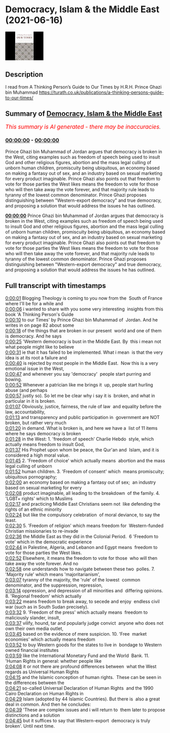 # Democracy, Islam & the Middle East (2021-06-16)

![alt Democracy, Islam & the Middle East](gMSH8tlXhs0.jpg "Democracy, Islam & the Middle East")

## Description

I read from A Thinking Person’s Guide to Our Times by H.R.H. Prince Ghazi bin Muhammad https://turath.co.uk/publications/a-thinking-persons-guide-to-our-times/

## Summary of [Democracy, Islam & the Middle East](https://www.youtube.com/watch?v=gMSH8tlXhs0)


*<span style="color:red; font-size:125%">This summary is AI generated - there may be inaccuracies</span>. [](/)*

### [00:00:00](https://www.youtube.com/watch?v=gMSH8tlXhs0&t=0) - [00:00:00](https://www.youtube.com/watch?v=gMSH8tlXhs0&t=0)

Prince Ghazi bin Muhammad of Jordan argues that democracy is broken in the West, citing examples such as freedom of speech being used to insult God and other religious figures, abortion and the mass legal culling of unborn human children, promiscuity being ubiquitous, an economy based on making a fantasy out of sex, and an industry based on sexual marketing for every product imaginable. Prince Ghazi also points out that freedom to vote for those parties the West likes means the freedom to vote for those who will then take away the vote forever, and that majority rule leads to tyranny of the lowest common denominator. Prince Ghazi proposes distinguishing between "Western-export democracy" and true democracy, and proposing a solution that would address the issues he has outlined.

**[00:00:00](https://www.youtube.com/watch?v=gMSH8tlXhs0&t=0)** Prince Ghazi bin Muhammad of Jordan argues that democracy is broken in the West, citing examples such as freedom of speech being used to insult God and other religious figures, abortion and the mass legal culling of unborn human children, promiscuity being ubiquitous, an economy based on making a fantasy out of sex, and an industry based on sexual marketing for every product imaginable. Prince Ghazi also points out that freedom to vote for those parties the West likes means the freedom to vote for those who will then take away the vote forever, and that majority rule leads to tyranny of the lowest common denominator. Prince Ghazi proposes distinguishing between "Western-export democracy" and true democracy, and proposing a solution that would address the issues he has outlined.

## Full transcript with timestamps

[0:00:01](https://youtu.be/gMSH8tlXhs0?t=1) Blogging Theology is coming to you now from the 
South of France where I'll be for a while and    
[0:00:06](https://youtu.be/gMSH8tlXhs0?t=6) i wanted to share with you some very interesting 
insights from this book 'A Thinking Person's Guide    
[0:00:10](https://youtu.be/gMSH8tlXhs0?t=10) to our Times' by Prince Ghazi bin Muhammad of 
Jordan. And he writes in on page 82 about some    
[0:00:18](https://youtu.be/gMSH8tlXhs0?t=18) of the things that are broken in our present 
world and one of them is democracy. And he says    
[0:00:25](https://youtu.be/gMSH8tlXhs0?t=25) 'Western democracy is bust in the Middle East. By 
this i mean not what people might like to believe    
[0:00:31](https://youtu.be/gMSH8tlXhs0?t=31) ie that it has failed to be implemented. What i mean 
is that the very idea is at its root a failure and    
[0:00:40](https://youtu.be/gMSH8tlXhs0?t=40) is rejected by most people in the Middle East. 
Now this is a very emotional issue in the West,    
[0:00:47](https://youtu.be/gMSH8tlXhs0?t=47) and whenever you say 'democracy' 
people start purring and bowing.    
[0:00:52](https://youtu.be/gMSH8tlXhs0?t=52) Whenever a patrician like me brings it 
up, people start hurling abuse (and perhaps    
[0:00:57](https://youtu.be/gMSH8tlXhs0?t=57) justly so). So let me be clear why i say it is 
broken, and what in particular in it is broken.    
[0:01:07](https://youtu.be/gMSH8tlXhs0?t=67) Obviously, justice, fairness, the rule of law 
and equality before the law, accountability,    
[0:01:13](https://youtu.be/gMSH8tlXhs0?t=73) and transparency and public participation in 
government are NOT broken, but rather very much    
[0:01:20](https://youtu.be/gMSH8tlXhs0?t=80) in demand. What is broken is, and here we have a 
list of 11 items where he says democracy is broken    
[0:01:28](https://youtu.be/gMSH8tlXhs0?t=88) in the West: 1. 'freedom of speech' Charlie Hebdo 
style, which actually means freedom to insult God,    
[0:01:37](https://youtu.be/gMSH8tlXhs0?t=97) His Prophet upon whom be peace, the Qur'an and 
Islam, and it is considered a high moral value.    
[0:01:45](https://youtu.be/gMSH8tlXhs0?t=105) 2. 'Freedom of choice' which actually means 
abortion and the mass legal culling of unborn    
[0:01:52](https://youtu.be/gMSH8tlXhs0?t=112) human children. 3. 'Freedom of consent' which 
means promiscuity; ubiquitous pornography;    
[0:02:00](https://youtu.be/gMSH8tlXhs0?t=120) an economy based on making a fantasy out of sex; 
an industry based on sexual marketing for every    
[0:02:08](https://youtu.be/gMSH8tlXhs0?t=128) product imaginable, all leading to the breakdown 
of the family. 4. 'LGBT+ rights' which to Muslims    
[0:02:17](https://youtu.be/gMSH8tlXhs0?t=137) and practicing Middle East Christians seem not 
like defending the rights of an ethnic minority    
[0:02:24](https://youtu.be/gMSH8tlXhs0?t=144) but like the compulsory celebration 
of moral deviance, to say the least.    
[0:02:30](https://youtu.be/gMSH8tlXhs0?t=150) 5. 'Freedom of religion' which means freedom for 
Western-funded Christian missionaries to re-invade    
[0:02:36](https://youtu.be/gMSH8tlXhs0?t=156) the Middle East as they did in the Colonial Period. 
6 'Freedom to vote' which in the democratic experience    
[0:02:44](https://youtu.be/gMSH8tlXhs0?t=164) in Palestine, Algeria, and Lebanon and Egypt means 
freedom to vote for those parties the West likes.    
[0:02:52](https://youtu.be/gMSH8tlXhs0?t=172) Elsewhere, it means the freedom to vote for those 
who will then take away the vote forever. And no    
[0:02:58](https://youtu.be/gMSH8tlXhs0?t=178) one understands how to navigate between these two 
polles. 7. 'Majority rule' which means 'majoritarianism',    
[0:03:07](https://youtu.be/gMSH8tlXhs0?t=187) tyranny of the majority, the 'rule' of the lowest 
common denominator, and the suppression, repression,    
[0:03:14](https://youtu.be/gMSH8tlXhs0?t=194) oppression, and depression of all minorities and 
differing opinions. 8. 'Regional freedom' which actually    
[0:03:22](https://youtu.be/gMSH8tlXhs0?t=202) means freedom to break away, to secede and enjoy 
endless civil war (such as in South Sudan precisely).    
[0:03:32](https://youtu.be/gMSH8tlXhs0?t=212) 9. 'Freedom of the press' which actually means 
freedom to maliciously slander, insult,    
[0:03:37](https://youtu.be/gMSH8tlXhs0?t=217) vilify, hound, tar and popularly judge convict 
anyone who does not own their own media outlet,    
[0:03:45](https://youtu.be/gMSH8tlXhs0?t=225) based on the evidence of mere suspicion. 10. 'Free 
market economies' which actually means freedom    
[0:03:52](https://youtu.be/gMSH8tlXhs0?t=232) to buy Western goods for the states to live in 
bondage to Western owned financial institutes    
[0:03:59](https://youtu.be/gMSH8tlXhs0?t=239) like the International Monetary Fund and the World 
Bank. 11. 'Human Rights in general: whether people like    
[0:04:08](https://youtu.be/gMSH8tlXhs0?t=248) it or not there are profound differences between 
what the West regards as Universal Human Rights    
[0:04:15](https://youtu.be/gMSH8tlXhs0?t=255) and the Islamic conception of human rights. 
These can be seen in the differences between the    
[0:04:21](https://youtu.be/gMSH8tlXhs0?t=261) so-called Universal Declaration of Human Rights 
and the 1990 Cairo Declaration on Human Rights in    
[0:04:29](https://youtu.be/gMSH8tlXhs0?t=269) Islam (adopted by 44 Islamic Countries). But there is 
also a great deal in common. And then he concludes:    
[0:04:39](https://youtu.be/gMSH8tlXhs0?t=279) 'These are complex issues and i will return to 
them later to propose distinctions and a solution    
[0:04:45](https://youtu.be/gMSH8tlXhs0?t=285) but it suffices to say that Western-export 
democracy is truly broken'. Until next time.  

